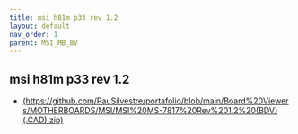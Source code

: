 ```yaml
---
title: msi h81m p33 rev 1.2
layout: default
nav_order: 1
parent: MSI_MB_BV
---
```


## msi h81m p33 rev 1.2

- [(https://github.com/PauSilvestre/portafolio/blob/main/Board%20Viewers/MOTHERBOARDS/MSI/MSI%20MS-7817%20Rev%201.2%20(BDV)(.CAD).zip)
](pollitas)
